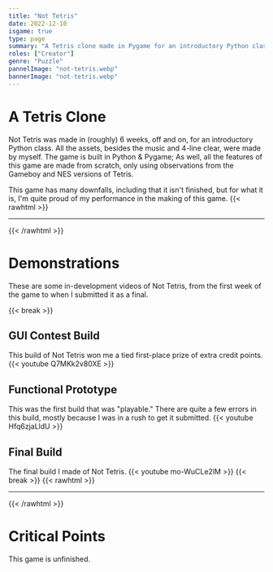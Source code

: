 ```yaml
---
title: "Not Tetris"
date: 2022-12-10
isgame: true
type: page
summary: "A Tetris clone made in Pygame for an introductory Python class."
roles: ["Creator"]
genre: "Puzzle"
pannelImage: "not-tetris.webp"
bannerImage: "not-tetris.webp"
---
```


# A Tetris Clone
Not Tetris was made in (roughly) 6 weeks, off and on, for an introductory Python class. All the assets, besides the music and 4-line clear, were made by myself. The game is built in Python & Pygame; As well, all the features of this game are made from scratch, only using observations from the Gameboy and NES versions of Tetris.

This game has many downfalls, including that it isn't finished, but for what it is, I'm quite proud of my performance in the making of this game.
{{< rawhtml >}}<hr class="dots">{{< /rawhtml >}}

# Demonstrations
These are some in-development videos of Not Tetris, from the first week of the game to when I submitted it as a final.

{{< break >}}

## GUI Contest Build
This build of Not Tetris won me a tied first-place prize of extra credit points.
{{< youtube Q7MKk2v80XE >}}

## Functional Prototype
This was the first build that was "playable." There are quite a few errors in this build, mostly because I was in a rush to get it submitted.
{{< youtube Hfq6zjaLldU >}}

## Final Build
The final build I made of Not Tetris.
{{< youtube mo-WuCLe2lM >}}
{{< break >}}
{{< rawhtml >}}<hr class="dots">{{< /rawhtml >}}

# Critical Points
This game is unfinished.


<!-- {{< rawhtml >}}<hr class="dots">{{< /rawhtml >}} */}}

# Reflection
In the end, -->
